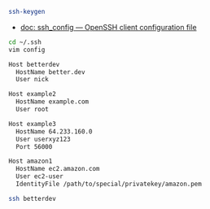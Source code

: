 
```bash
ssh-keygen
```

- [doc: ssh_config — OpenSSH client configuration file](http://man.openbsd.org/cgi-bin/man.cgi/OpenBSD-current/man5/ssh_config.5?query=ssh_config&sec=5)


```bash
cd ~/.ssh
vim config

Host betterdev
  HostName better.dev
  User nick

Host example2
  HostName example.com
  User root

Host example3
  HostName 64.233.160.0
  User userxyz123
  Port 56000

Host amazon1
  HostName ec2.amazon.com
  User ec2-user
  IdentityFile /path/to/special/privatekey/amazon.pem

ssh betterdev
```